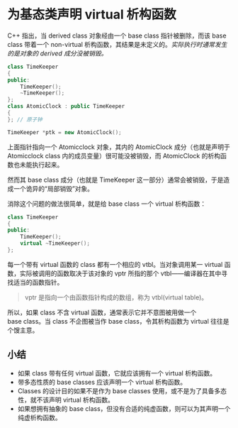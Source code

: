 # 为基态类声明 virtual 析构函数

C++ 指出，当 derived class 对象经由一个 base class 指针被删除，而该 base class 带着一个 non-virtual 析构函数，其结果是未定义的。_实际执行时通常发生的是对象的 derived 成分没被销毁。_

```cpp
class TimeKeeper
{
public:
    TimeKeeper();
    ~TimeKeeper();
};
class AtomicClock : public TimeKeeper
{
}; // 原子钟

TimeKeeper *ptk = new AtomicClock();
```

上面指针指向一个 Atomicclock 对象，其内的 AtomicClock 成分（也就是声明于 Atomicclock class 内的成员变量）很可能没被销毁，而 AtomicClock 的析构函数也未能执行起来。

然而其 base class 成分（也就是 TimeKeeper 这一部分）通常会被销毁，于是造成一个诡异的“局部销毁”对象。

消除这个问题的做法很简单，就是给 base class 一个 virtual 析构函数：

```cpp
class TimeKeeper
{
public:
    TimeKeeper();
    virtual ~TimeKeeper();
};
```

每一个带有 virtual 函数的 class 都有一个相应的 vtbl。当对象调用某一 virtual 函数，实际被调用的函数取决于该对象的 vptr 所指的那个 vtbl——编译器在其中寻找适当的函数指针。

> vptr 是指向一个由函数指针构成的数组，称为 vtbl(virtual table)。

所以，如果 class 不含 virtual 函数，通常表示它并不意图被用做一个 base class。当 class 不企图被当作 base class，令其析构函数为 virtual 往往是个馊主意。

## 小结

- 如果 class 带有任何 virtual 函数，它就应该拥有一个 virtual 析构函数。
- 带多态性质的 base classes 应该声明一个 virtual 析构函数。
- Classes 的设计目的如果不是作为 base classes 使用，或不是为了具备多态性，就不该声明 virtual 析构函数。
- 如果想拥有抽象的 base class，但没有合适的纯虚函数，则可以为其声明一个纯虚析构函数。

